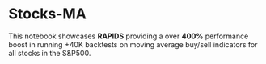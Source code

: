 # Stocks-MA
This notebook showcases <b>RAPIDS</b> providing a over <b>400%</b> performance boost in running +40K backtests on moving average buy/sell indicators for all stocks in the S&P500.
